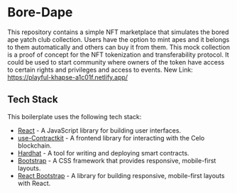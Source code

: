 # Bore-Dape 
This repository contains a simple NFT marketplace that simulates the bored ape yatch club collection. Users have the option to mint apes and it belongs to them automatically and others can buy it from them. This mock collection is a proof of concept for the NFT tokenization and transferability protocol. It could be used to start community where owners of the token have access to certain rights and privileges and access to events.
New Link: https://playful-khapse-a1c01f.netlify.app/

## Tech Stack
This boilerplate uses the following tech stack:
- [React](https://reactjs.org/) - A JavaScript library for building user interfaces.
- [use-Contractkit](contractkit
) - A frontend library for interacting with the Celo blockchain.
- [Hardhat](https://hardhat.org/) - A tool for writing and deploying smart contracts.
- [Bootstrap](https://getbootstrap.com/) - A CSS framework that provides responsive, mobile-first layouts.
- [React Bootstrap](https://react-bootstrap.github.io/) - A library for building responsive, mobile-first layouts with React.

